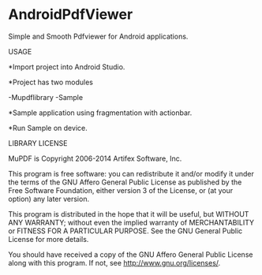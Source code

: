 AndroidPdfViewer
================

Simple and Smooth Pdfviewer for Android applications.

USAGE

*Import project into Android Studio.

*Project has two modules

  -Mupdflibrary
  -Sample

*Sample application using fragmentation with actionbar.  

*Run Sample on device.



LIBRARY LICENSE

MuPDF is Copyright 2006-2014 Artifex Software, Inc.

This program is free software: you can redistribute it and/or modify it under
the terms of the GNU Affero General Public License as published by the Free
Software Foundation, either version 3 of the License, or (at your option) any
later version.

This program is distributed in the hope that it will be useful, but WITHOUT ANY
WARRANTY; without even the implied warranty of MERCHANTABILITY or FITNESS FOR A
PARTICULAR PURPOSE. See the GNU General Public License for more details.

You should have received a copy of the GNU Affero General Public License along
with this program. If not, see <http://www.gnu.org/licenses/>.
